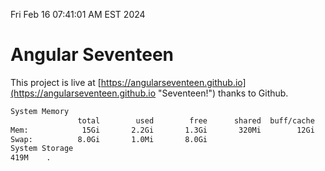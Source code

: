 Fri Feb 16 07:41:01 AM EST 2024

# Angular Seventeen


This project is live at [https://angularseventeen.github.io](https://angularseventeen.github.io "Seventeen!") thanks to Github.

```bash
System Memory
               total        used        free      shared  buff/cache   available
Mem:            15Gi       2.2Gi       1.3Gi       320Mi        12Gi        13Gi
Swap:          8.0Gi       1.0Mi       8.0Gi
System Storage
419M	.
```
```bash
